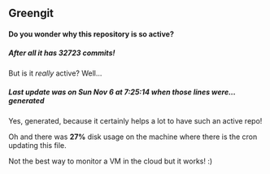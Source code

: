 ## Greengit

#### Do you wonder why this repository is so active?

##### After all it has 32723 commits!

But is it *really* active? Well...

##### Last update was on Sun Nov 6 at 7:25:14 when those lines were... generated

Yes, generated, because it certainly helps a lot to have such an active repo!

Oh and there was **27%** disk usage on the machine
where there is the cron updating this file.

Not the best way to monitor a VM in the cloud but it works! :)
